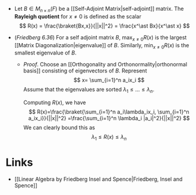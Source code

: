 * Let $B\in M_{n\times n}(F)$ be a [[Self-Adjoint Matrix|self-adjoint]] matrix. The **Rayleigh quotient** for $x\ne 0$ is defined as the scalar
  $$
  R(x) = \frac{\braket{Bx,x}}{||x||^2} = \frac{x^\ast Bx}{x^\ast x}
  $$

* (*Friedberg 6.36*) For a self adjoint matrix $B$, $\max_{x\ne 0} R(x)$ is the largest [[Matrix Diagonalization|eigenvalue]] of $B$. Similarly, $\min_{x\ne 0} R(x)$ is the smallest eigenvalue of $B$. 
	* *Proof*. Choose an [[Orthogonality and Orthonormality|orthonormal basis]] consisting of eigenvectors of $B$. Represent 
	  $$
	  x= \sum_{i=1}^n a_ix_i
	  $$
	  Assume that the eigenvalues are sorted  $\lambda_1\le \dots\le \lambda_n$. 
	  
	  Computing $R(x)$, we have
	  $$
	  R(x)=\frac{\braket{\sum_{i=1}^n a_i\lambda_ix_i, \sum_{i=1}^n a_ix_i}}{||x||^2} =\frac{\sum_{i=1}^n \lambda_i |a_i|^2}{||x||^2}
	  $$
	  We can clearly bound this as 
	  $$
	  \lambda_1\le R(x) \le \lambda_n
	  $$


# Links
* [[Linear Algebra by Friedberg Insel and Spence|Friedberg, Insel and Spence]]